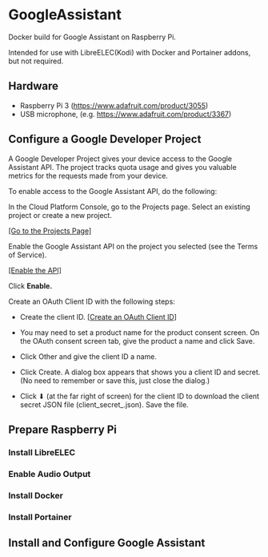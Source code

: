 # GoogleAssistant
Docker build for Google Assistant on Raspberry Pi.

Intended for use with LibreELEC(Kodi) with Docker and Portainer addons, but not required.

## Hardware

- Raspberry Pi 3 (https://www.adafruit.com/product/3055)
- USB microphone, (e.g. https://www.adafruit.com/product/3367)


## Configure a Google Developer Project

A Google Developer Project gives your device access to the Google Assistant API. The project tracks quota usage and gives you valuable metrics for the requests made from your device.

To enable access to the Google Assistant API, do the following:

In the Cloud Platform Console, go to the Projects page. Select an existing project or create a new project.

[[Go to the Projects Page]](https://console.cloud.google.com/project)

Enable the Google Assistant API on the project you selected (see the Terms of Service).

[[Enable the API]](https://console.developers.google.com/apis/api/embeddedassistant.googleapis.com/overview)

Click **Enable.**

Create an OAuth Client ID with the following steps:

* Create the client ID.  [[Create an OAuth Client ID]](https://console.developers.google.com/apis/credentials/oauthclient)

* You may need to set a product name for the product consent screen. On the OAuth consent screen tab, give the product a name and click Save.

* Click Other and give the client ID a name.

* Click Create. A dialog box appears that shows you a client ID and secret. (No need to remember or save this, just close the dialog.)

* Click ⬇ (at the far right of screen) for the client ID to download the client secret JSON file (client_secret_<client-id>.json).  Save the file.


## Prepare Raspberry Pi

### Install LibreELEC
### Enable Audio Output
### Install Docker
### Install Portainer

## Install and Configure Google Assistant
